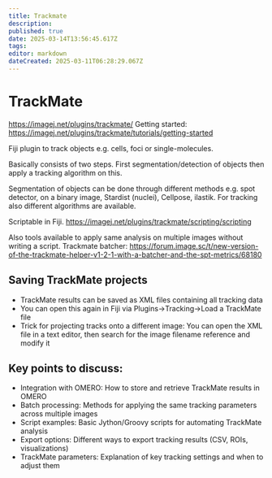 ```yaml
---
title: Trackmate
description: 
published: true
date: 2025-03-14T13:56:45.617Z
tags: 
editor: markdown
dateCreated: 2025-03-11T06:28:29.067Z
---
```


# TrackMate

https://imagej.net/plugins/trackmate/
Getting started: https://imagej.net/plugins/trackmate/tutorials/getting-started

Fiji plugin to track objects e.g. cells, foci or single-molecules.

Basically consists of two steps. First segmentation/detection of objects then apply a tracking algorithm on this.

Segmentation of objects can be done through different methods e.g. spot detector, on a binary image, Stardist (nuclei), Cellpose, ilastik.
For tracking also different algorithms are available.

Scriptable in Fiji.
https://imagej.net/plugins/trackmate/scripting/scripting

Also tools available to apply same analysis on multiple images without writing a script.
Trackmate batcher: https://forum.image.sc/t/new-version-of-the-trackmate-helper-v1-2-1-with-a-batcher-and-the-spt-metrics/68180

## Saving TrackMate projects
- TrackMate results can be saved as XML files containing all tracking data
- You can open this again in Fiji via Plugins->Tracking->Load a TrackMate file
- Trick for projecting tracks onto a different image: You can open the XML file in a text editor, then search for the image filename reference and modify it

## Key points to discuss:

- Integration with OMERO: How to store and retrieve TrackMate results in OMERO
- Batch processing: Methods for applying the same tracking parameters across multiple images
- Script examples: Basic Jython/Groovy scripts for automating TrackMate analysis
- Export options: Different ways to export tracking results (CSV, ROIs, visualizations)
- TrackMate parameters: Explanation of key tracking settings and when to adjust them
